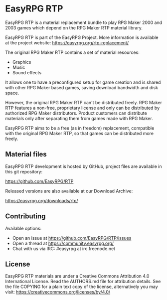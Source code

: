 # EasyRPG RTP

EasyRPG RTP is a material replacement bundle to play RPG Maker 2000 and 2003
games which depend on the RPG Maker RTP material library.

EasyRPG RTP is part of the EasyRPG Project. More information is available at the
project website: <https://easyrpg.org/rtp-replacement/>

The original RPG Maker RTP contains a set of material resources:

- Graphics
- Music
- Sound effects

It allows one to have a preconfigured setup for game creation and is shared with
other RPG Maker based games, saving download bandwidth and disk space.

However, the original RPG Maker RTP can't be distributed freely. RPG Maker RTP
features a non-free, proprietary license and only can be distributed by
authorized RPG Maker distributors. Product customers can distribute materials
only after separating them from games made with RPG Maker.

EasyRPG RTP aims to be a free (as in freedom) replacement, compatible with the
original RPG Maker RTP, so that games can be distributed more freely.

## Material files

EasyRPG RTP development is hosted by GitHub, project files are available in this
git repository:

<https://github.com/EasyRPG/RTP>

Released versions are also available at our Download Archive:

<https://easyrpg.org/downloads/rtp/>

## Contributing

Available options:

- Open an issue at <https://github.com/EasyRPG/RTP/issues>
- Open a thread at <https://community.easyrpg.org/>
- Chat with us via IRC: #easyrpg at irc.freenode.net

## License

EasyRPG RTP materials are under a Creative Commons Attribution 4.0 International
License. Read the AUTHORS.md file for attribution details. See the file COPYING
for a plain text copy of the license, alternatively you may visit:
<https://creativecommons.org/licenses/by/4.0/>
